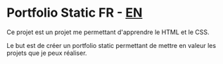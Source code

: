 # Portfolio Static FR - [EN](README-EN.md)

Ce projet est un projet me permettant d'apprendre le HTML et le CSS.

Le but est de créer un portfolio static permettant de mettre en valeur les projets que je peux réaliser.
